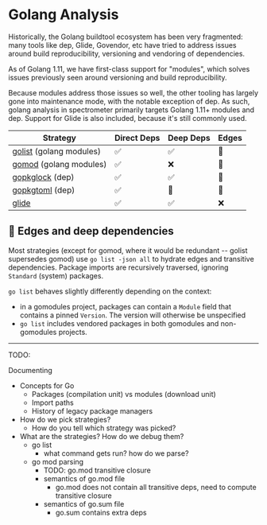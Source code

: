 # Golang Analysis

Historically, the Golang buildtool ecosystem has been very fragmented: many
tools like dep, Glide, Govendor, etc have tried to address issues around build
reproducibility, versioning and vendoring of dependencies.

As of Golang 1.11, we have first-class support for "modules", which solves
issues previously seen around versioning and build reproducibility.

Because modules address those issues so well, the other tooling has largely gone
into maintenance mode, with the notable exception of dep. As such, golang
analysis in spectrometer primarily targets Golang 1.11+ modules and dep. Support
for Glide is also included, because it's still commonly used.

| Strategy                             | Direct Deps | Deep Deps | Edges |
| ---                                  | ---         | ---       | ---   |
| [golist][gomodules] (golang modules) | ✅          | ✅        | 🔶    |
| [gomod][gomodules] (golang modules)  | ✅          | ❌        | 🔶    |
| [gopkglock][godep] (dep)             | ✅          | ✅        | 🔶    |
| [gopkgtoml][godep] (dep)             | ✅          | 🔶        | 🔶    |
| [glide][glide]                       | ✅          | ✅        | ❌    |

[gomodules]: golang/gomodules.md
[godep]: golang/godep.md
[glide]: golang/glide.md

## 🔶 Edges and deep dependencies

Most strategies (except for gomod, where it would be redundant -- golist
supersedes gomod) use `go list -json all` to hydrate edges and transitive
dependencies. Package imports are recursively traversed, ignoring `Standard`
(system) packages.

`go list` behaves slightly differently depending on the context:

- in a gomodules project, packages can contain a `Module` field that contains a
pinned `Version`. The version will otherwise be unspecified
- `go list` includes vendored packages in both gomodules and non-gomodules projects.

----

TODO:

Documenting

- Concepts for Go
  - Packages (compilation unit) vs modules (download unit)
  - Import paths
  - History of legacy package managers
- How do we pick strategies?
  - How do you tell which strategy was picked?
- What are the strategies? How do we debug them?
  - go list
    - what command gets run? how do we parse?
  - go mod parsing
    - TODO: go.mod transitive closure
    - semantics of go.mod file
      - go.mod does not contain all transitive deps, need to compute transitive closure
    - semantics of go.sum file
      - go.sum contains extra deps
